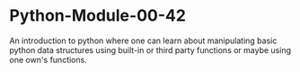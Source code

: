# Python-Module-00-42

An introduction to python where one can learn about manipulating basic python data structures using built-in or third party functions or maybe using one own's functions.
